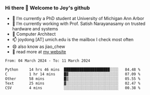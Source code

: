### Hi there 👋 Welcome to Joy's github

- 🔭 I’m currently a PhD student at University of Michigan Ann Arbor
- 🌱 I’m currently working with Prof. Satish Narayanasamy on trusted hardware and systems
- 👯 Computer Architect
- 📫 joydong [AT] umich.edu is the mailbox I check most often
- 😄 also know as jiao_chew
- 💬 read more at [my website](https://joydddd.github.io/)
<!--START_SECTION:waka-->

```txt
From: 04 March 2024 - To: 11 March 2024

Python     14 hrs 46 mins  █████████████████████░░░░   84.48 %
C          1 hr 14 mins    █▓░░░░░░░░░░░░░░░░░░░░░░░   07.09 %
Other      58 mins         █▒░░░░░░░░░░░░░░░░░░░░░░░   05.55 %
Text       25 mins         ▓░░░░░░░░░░░░░░░░░░░░░░░░   02.47 %
CSV        4 mins          ░░░░░░░░░░░░░░░░░░░░░░░░░   00.38 %
```

<!--END_SECTION:waka-->
